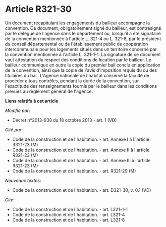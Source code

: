 # Article R321-30

Un document récapitulant les engagements du bailleur accompagne la convention. Ce document, obligatoirement signé du
bailleur, est contresigné par le délégué de l'agence dans le département ou, lorsqu'il a été signataire de la convention
mentionnée à l'article L. 321-4 ou L. 321-8, par le président du conseil départemental ou de l'établissement public de
coopération intercommunale pour les logements situés dans un territoire concerné par la convention mentionnée à l'article L.
321-1-1. La signature de ce document vaut attestation du respect des conditions de location par le bailleur. Le bailleur
communique en outre la copie du premier bail conclu en application de la convention, ainsi que la copie de l'avis
d'imposition requis du ou des titulaires du bail. L'Agence nationale de l'habitat conserve la faculté de procéder à tous
contrôles, pendant la durée de la convention, sur l'exactitude des renseignements fournis par le bailleur dans les conditions
prévues au règlement général de l'agence.

**Liens relatifs à cet article**

_Modifié par_:

  - Décret n°2013-938 du 18 octobre 2013 - art. 1 (VD)

_Cité par_:

  - Code de la construction et de l'habitation. - art. Annexe I à L'article R321-23 (M)
  - Code de la construction et de l'habitation. - art. Annexe II à l'article R321-23 (M)
  - Code de la construction et de l'habitation. - art. Annexe III à l'article R321-23 (M)
  - Code de la construction et de l'habitation. - art. R321-29 (M)

_Nouveaux textes_:

  - Code de la construction et de l'habitation. - art. D321-30, v. 0.1 (VD)

_Cite_:

  - Code de la construction et de l'habitation. - art. L321-1-1
  - Code de la construction et de l'habitation. - art. L321-4
  - Code de la construction et de l'habitation. - art. L321-8
